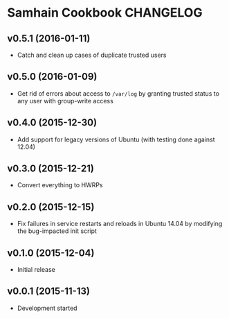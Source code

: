 Samhain Cookbook CHANGELOG
==========================

v0.5.1 (2016-01-11)
-------------------
- Catch and clean up cases of duplicate trusted users

v0.5.0 (2016-01-09)
-------------------
- Get rid of errors about access to `/var/log` by granting trusted status to
  any user with group-write access

v0.4.0 (2015-12-30)
-------------------
- Add support for legacy versions of Ubuntu (with testing done against 12.04)

v0.3.0 (2015-12-21)
-------------------
- Convert everything to HWRPs

v0.2.0 (2015-12-15)
-------------------
- Fix failures in service restarts and reloads in Ubuntu 14.04 by modifying
  the bug-impacted init script

v0.1.0 (2015-12-04)
-------------------
- Initial release

v0.0.1 (2015-11-13)
-------------------
- Development started

